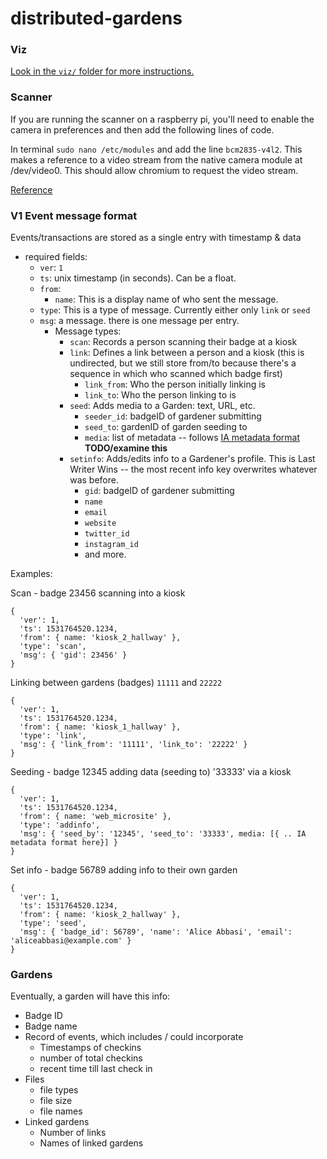 # distributed-gardens


### Viz

[Look in the `viz/` folder for more instructions.](https://github.com/cybernetics-conference/distributed-gardens/tree/master/viz)


### Scanner

If you are running the scanner on a raspberry pi, you'll need to enable the camera in preferences and then add the following lines of code.

In terminal `sudo nano /etc/modules` and add the line `bcm2835-v4l2`. This makes a reference to a video stream from the native camera module at /dev/video0. This should allow chromium to request the video stream.

[Reference](https://www.raspberrypi.org/forums/viewtopic.php?t=194311)



### V1 Event message format

Events/transactions are stored as a single entry with timestamp & data

- required fields:
  - `ver`: `1`
  - `ts`: unix timestamp (in seconds). Can be a float.
  - `from`: 
    - `name`: This is a display name of who sent the message. 
  - `type`: This is a type of message. Currently either only `link` or `seed`
  - `msg`: a message. there is one message per entry.
    - Message types:
      - `scan`: Records a person scanning their badge at a kiosk
      - `link`: Defines a link between a person and a kiosk (this is undirected, but we still store from/to because there's a sequence in which who scanned which badge first)
        - `link_from`: Who the person initially linking is 
        - `link_to`: Who the person linking to is
      - `seed`: Adds media to a Garden: text, URL, etc.
        - `seeder_id`: badgeID of gardener submitting
        - `seed_to`: gardenID of garden seeding to
        - `media`: list of metadata -- follows [IA metadata format](https://internetarchive.readthedocs.io/en/latest/metadata.html) **TODO/examine this**
      - `setinfo`: Adds/edits info to a Gardener's profile. This is Last Writer Wins -- the most recent info key overwrites whatever was before.
        - `gid`: badgeID of gardener submitting
        - `name`
        - `email`
        - `website`
        - `twitter_id`
        - `instagram_id`
        - and more.

Examples:

Scan - badge 23456 scanning into a kiosk
```
{
  'ver': 1,
  'ts': 1531764520.1234,
  'from': { name: 'kiosk_2_hallway' },
  'type': 'scan', 
  'msg': { 'gid': 23456' } 
}
```
Linking between gardens (badges) `11111` and `22222`
```
{
  'ver': 1,
  'ts': 1531764520.1234,
  'from': { name: 'kiosk_1_hallway' },
  'type': 'link',
  'msg': { 'link_from': '11111', 'link_to': '22222' }
}
```

Seeding - badge 12345 adding data (seeding to) '33333' via a kiosk
```
{
  'ver': 1,
  'ts': 1531764520.1234,
  'from': { name: 'web_microsite' },
  'type': 'addinfo', 
  'msg': { 'seed_by': '12345', 'seed_to': '33333', media: [{ .. IA metadata format here}] }
}
```

Set info - badge 56789 adding info to their own garden
```
{
  'ver': 1,
  'ts': 1531764520.1234,
  'from': { name: 'kiosk_2_hallway' },
  'type': 'seed', 
  'msg': { 'badge_id': 56789', 'name': 'Alice Abbasi', 'email': 'aliceabbasi@example.com' } 
}
```

### Gardens

Eventually, a garden will have this info:
- Badge ID 
- Badge name
- Record of events, which includes / could incorporate
  - Timestamps of checkins
  - number of total checkins
  - recent time till last check in
- Files 
  - file types
  - file size
  - file names
- Linked gardens
  - Number of links
  - Names of linked gardens
  
